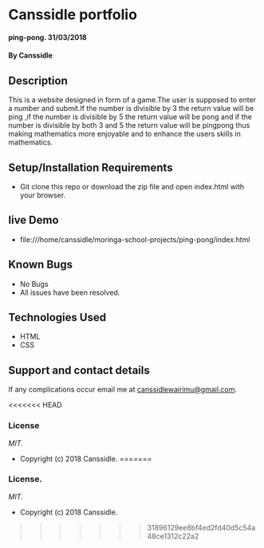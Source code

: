 # Canssidle portfolio

#### ping-pong. 31/03/2018
#### By Canssidle 
## Description
This is a website designed in form of a game.The user is supposed to enter a number and submit.If the number is divisible by 3 the return value will be ping ,if the number is divisible by 5 the return value will be pong and if the number is divisible by both 3 and 5 the return value will be pingpong thus making mathematics more enjoyable and to enhance the users skills in mathematics.

## Setup/Installation Requirements
* Git clone this repo or download the zip file and open index.html with your browser.

## live Demo
* file:///home/canssidle/moringa-school-projects/ping-pong/index.html

## Known Bugs 
* No Bugs
* All issues have been resolved. 

## Technologies Used
* HTML
* CSS

## Support and contact details
If any complications occur email me at canssidlewairimu@gmail.com.

<<<<<<< HEAD
### License
*MIT.*
* Copyright (c) 2018 Canssidle.
=======
### License.
*MIT.*
* Copyright (c) 2018 Canssidle.
>>>>>>> 31896129ee8bf4ed2fd40d5c54a48ce1312c22a2

